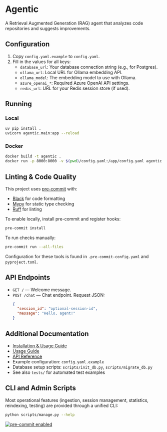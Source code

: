 # Agentic

A Retrieval Augmented Generation (RAG) agent that analyzes code repositories and suggests improvements.

## Configuration

1. Copy `config.yaml.example` to `config.yaml`.
2. Fill in the values for all keys:
   - `database_url`: Your database connection string (e.g., for Postgres).
   - `ollama_url`: Local URL for Ollama embedding API.
   - `ollama_model`: The embedding model to use with Ollama.
   - `azure_openai_*`: Required Azure OpenAI API settings.
   - `redis_url`: URL for your Redis session store (if used).

## Running

### Local

```bash
uv pip install .
uvicorn agentic.main:app --reload
```

### Docker

```bash
docker build -t agentic .
docker run -p 8000:8000 -v $(pwd)/config.yaml:/app/config.yaml agentic
```

## Linting & Code Quality

This project uses [pre-commit](https://pre-commit.com/) with:

- [Black](https://github.com/psf/black) for code formatting
- [Mypy](https://github.com/python/mypy) for static type checking
- [Ruff](https://github.com/astral-sh/ruff) for linting

To enable locally, install pre-commit and register hooks:

```sh
pre-commit install
```

To run checks manually:

```sh
pre-commit run --all-files
```

Configuration for these tools is found in `.pre-commit-config.yaml` and `pyproject.toml`.

## API Endpoints

- `GET /` — Welcome message.
- `POST /chat` — Chat endpoint.
  Request JSON:
  ```json
  {
    "session_id": "optional-session-id",
    "message": "Hello, agent!"
  }

## Additional Documentation

- [Installation & Usage Guide](docs/installation.md)
- [Usage Guide](docs/usage.md)
- [API Reference](docs/api.md)
- Example configuration: `config.yaml.example`
- Database setup scripts: `scripts/init_db.py`, `scripts/migrate_db.py`
- See also `tests/` for automated test examples

## CLI and Admin Scripts

Most operational features (ingestion, session management, statistics, reindexing, testing) are provided through a unified CLI:

```sh
python scripts/manage.py --help
```
[![pre-commit enabled](https://img.shields.io/badge/pre--commit-enabled-brightgreen?logo=pre-commit&logoColor=white)](https://pre-commit.com/)
